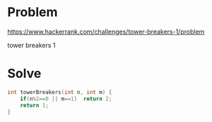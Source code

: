 # Problem
https://www.hackerrank.com/challenges/tower-breakers-1/problem

tower breakers 1

# Solve
```c++
int towerBreakers(int n, int m) {
    if(n%2==0 || m==1)  return 2;
    return 1;
}
```
